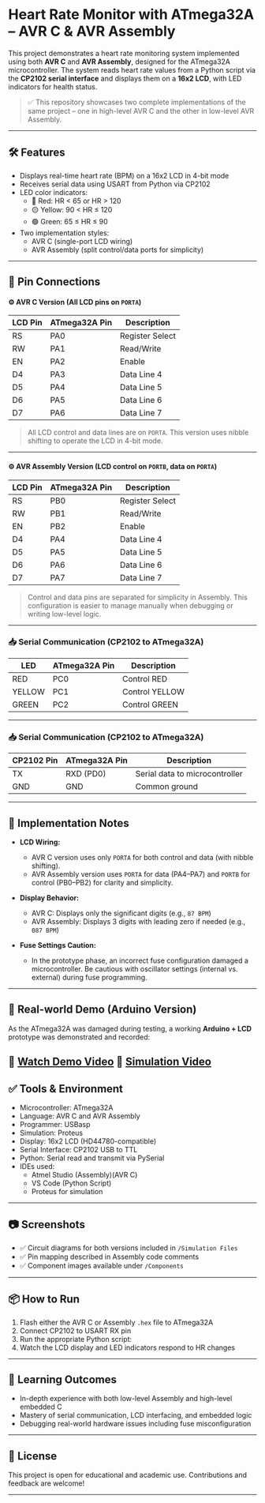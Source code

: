 # Heart Rate Monitor with ATmega32A – AVR C & AVR Assembly

This project demonstrates a heart rate monitoring system implemented using both **AVR C** and **AVR Assembly**, designed for the ATmega32A microcontroller. The system reads heart rate values from a Python script via the **CP2102 serial interface** and displays them on a **16x2 LCD**, with LED indicators for health status.

> ✅ This repository showcases two complete implementations of the same project – one in high-level AVR C and the other in low-level AVR Assembly.

---

## 🛠 Features

- Displays real-time heart rate (BPM) on a 16x2 LCD in 4-bit mode
- Receives serial data using USART from Python via CP2102
- LED color indicators:
  - 🔴 Red: HR < 65 or HR > 120
  - 🟡 Yellow: 90 < HR ≤ 120
  - 🟢 Green: 65 ≤ HR ≤ 90
- Two implementation styles:
  - AVR C (single-port LCD wiring)
  - AVR Assembly (split control/data ports for simplicity)

---
## 🔌 Pin Connections

#### ⚙️ AVR C Version (All LCD pins on `PORTA`)

| LCD Pin | ATmega32A Pin | Description     |
| ------- | ------------- | --------------- |
| RS      | PA0           | Register Select |
| RW      | PA1           | Read/Write      |
| EN      | PA2           | Enable          |
| D4      | PA3           | Data Line 4     |
| D5      | PA4           | Data Line 5     |
| D6      | PA5           | Data Line 6     |
| D7      | PA6           | Data Line 7     |

> All LCD control and data lines are on `PORTA`. This version uses nibble shifting to operate the LCD in 4-bit mode.

---

#### ⚙️ AVR Assembly Version (LCD control on `PORTB`, data on `PORTA`)

| LCD Pin | ATmega32A Pin | Description     |
| ------- | ------------- | --------------- |
| RS      | PB0           | Register Select |
| RW      | PB1           | Read/Write      |
| EN      | PB2           | Enable          |
| D4      | PA4           | Data Line 4     |
| D5      | PA5           | Data Line 5     |
| D6      | PA6           | Data Line 6     |
| D7      | PA7           | Data Line 7     |

> Control and data pins are separated for simplicity in Assembly. This configuration is easier to manage manually when debugging or writing low-level logic.

---
### 📥 Serial Communication (CP2102 to ATmega32A)

| LED         | ATmega32A Pin | Description                    |
| ----------- | ------------- | ------------------------------ |
| RED         | PC0           | Control RED                    |
| YELLOW      | PC1           | Control YELLOW                 |
| GREEN       | PC2           | Control GREEN                  |

---

### 📥 Serial Communication (CP2102 to ATmega32A)

| CP2102 Pin | ATmega32A Pin | Description                    |
| ---------- | ------------- | ------------------------------ |
| TX         | RXD (PD0)     | Serial data to microcontroller |
| GND        | GND           | Common ground                  |

---

## 🧪 Implementation Notes

- **LCD Wiring:**
  - AVR C version uses only `PORTA` for both control and data (with nibble shifting).
  - AVR Assembly version uses `PORTA` for data (PA4–PA7) and `PORTB` for control (PB0–PB2) for clarity and simplicity.

- **Display Behavior:**
  - AVR C: Displays only the significant digits (e.g., `87 BPM`)
  - AVR Assembly: Displays 3 digits with leading zero if needed (e.g., `087 BPM`)

- **Fuse Settings Caution:**
  - In the prototype phase, an incorrect fuse configuration damaged a microcontroller. Be cautious with oscillator settings (internal vs. external) during fuse programming.

---

## 🔗 Real-world Demo (Arduino Version)

As the ATmega32A was damaged during testing, a working **Arduino + LCD** prototype was demonstrated and recorded:

🎥 **[Watch Demo Video](https://drive.google.com/file/d/1U2ADGtkiBTtQ4Idgcnshs2hNRUzYHpso/view?usp=drive_link)**
🎥 **[Simulation Video](https://drive.google.com/file/d/1HIZsekGuvAcTSAcb2SeT70SbPDkjaX5E/view?usp=drive_link)**
---

## ✅ Tools & Environment

- Microcontroller: ATmega32A
- Language: AVR C and AVR Assembly
- Programmer: USBasp
- Simulation: Proteus
- Display: 16x2 LCD (HD44780-compatible)
- Serial Interface: CP2102 USB to TTL
- Python: Serial read and transmit via PySerial
- IDEs used:
  - Atmel Studio (Assembly)(AVR C)
  - VS Code (Python Script)
  - Proteus for simulation

---

## 📷 Screenshots

- ✅ Circuit diagrams for both versions included in `/Simulation Files`
- ✅ Pin mapping described in Assembly code comments
- ✅ Component images available under `/Components`

---

## 📦 How to Run

1. Flash either the AVR C or Assembly `.hex` file to ATmega32A
2. Connect CP2102 to USART RX pin
3. Run the appropriate Python script:
4. Watch the LCD display and LED indicators respond to HR changes

---

## 🧠 Learning Outcomes

- In-depth experience with both low-level Assembly and high-level embedded C
- Mastery of serial communication, LCD interfacing, and embedded logic
- Debugging real-world hardware issues including fuse misconfiguration

---

## 📄 License

This project is open for educational and academic use. Contributions and feedback are welcome!

---


